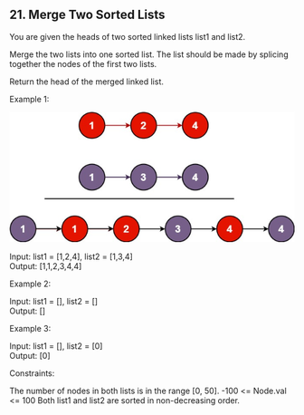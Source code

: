 ## 21. Merge Two Sorted Lists
You are given the heads of two sorted linked lists list1 and list2.

Merge the two lists into one sorted list. The list should be made by splicing together the nodes of the first two lists.

Return the head of the merged linked list.

 

Example 1:

![1](im1.jpg)




Input: list1 = [1,2,4], list2 = [1,3,4] <br>
Output: [1,1,2,3,4,4] <br>


Example 2:

Input: list1 = [], list2 = [] <br>
Output: [] <br>


Example 3:

Input: list1 = [], list2 = [0] <br>
Output: [0]
 

Constraints:

The number of nodes in both lists is in the range [0, 50].
-100 <= Node.val <= 100
Both list1 and list2 are sorted in non-decreasing order.